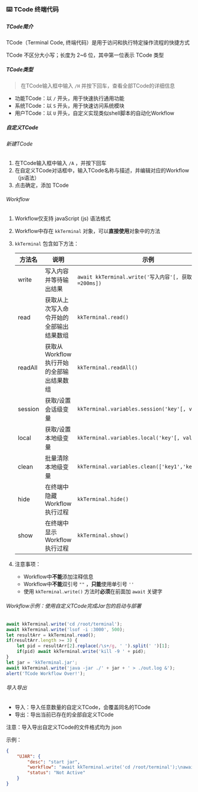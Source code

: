 ### ⌨️ TCode 终端代码

##### TCode简介

TCode（Terminal Code, 终端代码）是用于访问和执行特定操作流程的快捷方式

TCode 不区分大小写；长度为 2~6 位，其中第一位表示 TCode 类型

##### TCode类型

> 在TCode输入框中输入 `/H` 并按下回车，查看全部TCode的详细信息

- 功能TCode：以 `/` 开头，用于快速执行通用功能
- 系统TCode：以 `S` 开头，用于快速访问系统模块
- 用户TCode：以 `U` 开头，自定义实现类似shell脚本的自动化Workflow

##### 自定义TCode

###### 新建TCode

1. 在TCode输入框中输入 `/A` ，并按下回车
2. 在自定义TCode对话框中，输入TCode名称与描述，并编辑对应的Workflow（js语法）
3. 点击确定，添加 TCode

###### Workflow

1. Workflow仅支持 javaScript (js) 语法格式

2. Workflow中存在 `kkTerminal` 对象，可以**直接使用**对象中的方法

3. `kkTerminal` 包含如下方法：

   | 方法名  | 说明                                     | 示例                                                       |
   | ------- | ---------------------------------------- | ---------------------------------------------------------- |
   | write   | 写入内容并等待输出结果                   | `await kkTerminal.write('写入内容'[, 获取结果延时=200ms])` |
   | read    | 获取从上次写入命令开始的全部输出结果数组 | `kkTerminal.read()`                                        |
   | readAll | 获取从Workflow执行开始的全部输出结果数组 | `kkTerminal.readAll()`                                     |
   | session | 获取/设置会话级变量                      | `kkTerminal.variables.session('key'[, value])`             |
   | local   | 获取/设置本地级变量                      | `kkTerminal.variables.local('key'[, value])`               |
   | clean   | 批量清除本地级变量                       | `kkTerminal.variables.clean(['key1','key2',...])`          |
   | hide    | 在终端中隐藏Workflow执行过程             | `kkTerminal.hide()`                                        |
   | show    | 在终端中显示Workflow执行过程             | `kkTerminal.show()`                                        |

4. 注意事项：
   - Workflow中**不能**添加注释信息
   - Workflow中**不能**双引号 `""` ，**只能**使用单引号 `''`
   - 使用 `kkTerminal.write()` 方法时**必须**在前面加 `await` 关键字

###### Workflow示例：使用自定义TCode完成Jar包的启动与部署

```js
await kkTerminal.write('cd /root/terminal');
await kkTerminal.write('lsof -i :3000', 500);
let resultArr = kkTerminal.read();
if(resultArr.length >= 3) {
    let pid = resultArr[2].replace(/\s+/g, ' ').split(' ')[1];
	if(pid) await kkTerminal.write('kill -9 ' + pid);
}
let jar = 'kkTerminal.jar';
await kkTerminal.write('java -jar ./' + jar + ' > ./out.log &');
alert('TCode Workflow Over!');
```

###### 导入导出

- 导入：导入任意数量的自定义TCode，会覆盖同名的TCode
- 导出：导出当前已存在的全部自定义TCode

注意：导入导出自定义TCode的文件格式均为 json

示例：

```json
{
    "UJAR": {
        "desc": "start jar",
        "workflow": "await kkTerminal.write('cd /root/terminal');\nawait kkTerminal.write('lsof -i :3000', 500);\nlet resultArr = kkTerminal.read();\nif(resultArr.length >= 3) {\n    let pid = resultArr[2].replace(/\\s+/g, ' ').split(' ')[1];\n\tif(pid) await kkTerminal.write('kill -9 ' + pid);\n}\nlet jar = 'kkTerminal.jar';\nawait kkTerminal.write('java -jar ./' + jar + ' > ./out.log &');\nalert('TCode Workflow Over!');",
        "status": "Not Active"
    }
}
```
